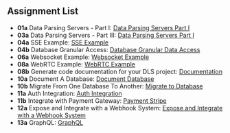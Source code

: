 ## Assignment List

- **01a** <Individual> Data Parsing Servers - Part I: [Data Parsing Servers Part I](https://github.com/FHallengreen/SI_Assignments/tree/main/01a_03a_Data_parsing_servers_Part_I)
- **03a** <Individual> Data Parsing Servers - Part III: [Data Parsing Servers Part I](https://github.com/FHallengreen/SI_Assignments/tree/main/01a_03a_Data_parsing_servers_Part_I)
- **04a** <Individual> SSE Example: [SSE Example](https://github.com/FHallengreen/SI_Assignments/tree/main/04a_SSE_Example)
- **04b** <Pair> Database Granular Access: [Database Granular Data Access](https://github.com/FHallengreen/SI_Assignments/tree/main/04b_Database_granular_data_access-main)
- **06a** Websocket Example: [Websocket Example](https://github.com/FHallengreen/SI_Assignments/tree/main/06a_Websocket_Example)
- **08a** WebRTC Example: [WebRTC Example](https://github.com/FHallengreen/SI_Assignments/tree/main/08a_WebRTC_Example)
- **08b** Generate code documentation for your DLS project: [Documentation](https://github.com/adrnl1ne/DLS_Banking_App/tree/main/docs/UserAccountService)
- **10a** Document A Database: [Document Database](https://github.com/FHallengreen/SI_Assignments/tree/main/10a_Document_A_Database)
- **10b** Migrate From One Database To Another: [Migrate to Database](https://github.com/FHallengreen/SI_Assignments/tree/main/10b_Migrate_From_One_Database_To_Another)
- **11a** Auth Integration: [Auth Integration](https://github.com/FHallengreen/SI_Assignments/tree/main/11a_Auth_Integration)
- **11b** Integrate with Payment Gateway: [Payment Stripe](https://github.com/FHallengreen/SI_Assignments/tree/main/11b_Integrate_with_payment)
- **12a** <Pair> Expose and Integrate with a Webhook System: [Expose and Integrate with a Webhook System](https://github.com/FHallengreen/SI_Assignments/tree/main/12a._Expose_and_integrate_with_a_webhook_system)
- **13a** GraphQL: [GraphQL](https://github.com/FHallengreen/SI_Assignments/tree/main/13a_GraphQL)
